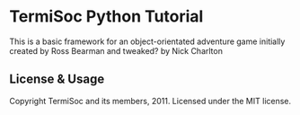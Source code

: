# TermiSoc Python Tutorial

This is a basic framework for an object-orientated adventure game initially created by Ross Bearman and tweaked? by Nick Charlton

## License & Usage

Copyright TermiSoc and its members, 2011. Licensed under the MIT license.
